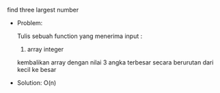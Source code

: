 find three largest number

- Problem:

    Tulis sebuah function yang menerima input :
    
    1. array integer 

    kembalikan array dengan nilai 3 angka terbesar secara berurutan dari kecil ke besar

- Solution:
O(n)